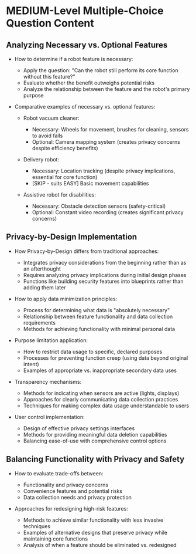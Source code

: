 # MEDIUM-Level Multiple-Choice Question Content

## Analyzing Necessary vs. Optional Features

- How to determine if a robot feature is necessary:
  - Apply the question: "Can the robot still perform its core function without this feature?"
  - Evaluate whether the benefit outweighs potential risks
  - Analyze the relationship between the feature and the robot's primary purpose

- Comparative examples of necessary vs. optional features:
  - Robot vacuum cleaner:
    - Necessary: Wheels for movement, brushes for cleaning, sensors to avoid falls
    - Optional: Camera mapping system (creates privacy concerns despite efficiency benefits)
  
  - Delivery robot:
    - Necessary: Location tracking (despite privacy implications, essential for core function)
    - [SKIP - suits EASY] Basic movement capabilities
  
  - Assistive robot for disabilities:
    - Necessary: Obstacle detection sensors (safety-critical)
    - Optional: Constant video recording (creates significant privacy concerns)

## Privacy-by-Design Implementation

- How Privacy-by-Design differs from traditional approaches:
  - Integrates privacy considerations from the beginning rather than as an afterthought
  - Requires analyzing privacy implications during initial design phases
  - Functions like building security features into blueprints rather than adding them later

- How to apply data minimization principles:
  - Process for determining what data is "absolutely necessary" 
  - Relationship between feature functionality and data collection requirements
  - Methods for achieving functionality with minimal personal data

- Purpose limitation application:
  - How to restrict data usage to specific, declared purposes
  - Processes for preventing function creep (using data beyond original intent)
  - Examples of appropriate vs. inappropriate secondary data uses

- Transparency mechanisms:
  - Methods for indicating when sensors are active (lights, displays)
  - Approaches for clearly communicating data collection practices
  - Techniques for making complex data usage understandable to users

- User control implementation:
  - Design of effective privacy settings interfaces
  - Methods for providing meaningful data deletion capabilities
  - Balancing ease-of-use with comprehensive control options

## Balancing Functionality with Privacy and Safety

- How to evaluate trade-offs between:
  - Functionality and privacy concerns
  - Convenience features and potential risks
  - Data collection needs and privacy protection

- Approaches for redesigning high-risk features:
  - Methods to achieve similar functionality with less invasive techniques
  - Examples of alternative designs that preserve privacy while maintaining core functions
  - Analysis of when a feature should be eliminated vs. redesigned